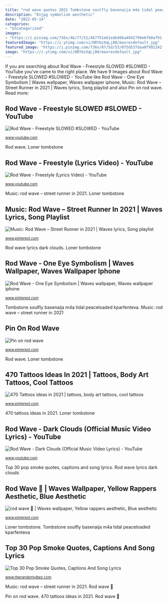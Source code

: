 ```yaml
---
title: "rod wave quotes 2021 Tombstone soulfly basenaija m4a tidal peaceloaded kparfenteva"
description: "Enjpg symbolism aesthetic"
date: "2022-05-14"
categories:
- "Uncategorized"
images:
- "https://i.pinimg.com/736x/46/77/51/467751e61edb496a4942799e6f60af91.jpg"
featuredImage: "https://i.ytimg.com/vi/ORYbzXqLj80/maxresdefault.jpg"
featured_image: "https://i.pinimg.com/736x/07/5d/53/075d537daa0f992242f0ad2b9065356f.jpg"
image: "https://i.ytimg.com/vi/ORYbzXqLj80/maxresdefault.jpg"
---
```


If you are searching about Rod Wave - Freestyle SLOWED #SLOWED - YouTube you've came to the right place. We have 9 Images about Rod Wave - Freestyle SLOWED #SLOWED - YouTube like Rod Wave - One Eye Symbolism | Waves wallpaper, Waves wallpaper iphone, Music: Rod Wave – Street Runner in 2021 | Waves lyrics, Song playlist and also Pin on rod wave. Read more:

## Rod Wave - Freestyle SLOWED #SLOWED - YouTube

![Rod Wave - Freestyle SLOWED #SLOWED - YouTube](https://i.ytimg.com/vi/ORYbzXqLj80/maxresdefault.jpg "Pin on rod wave")

<small>www.youtube.com</small>

Rod wave. Loner tombstone

## Rod Wave - Freestyle (Lyrics Video) - YouTube

![Rod Wave - Freestyle (Lyrics Video) - YouTube](https://i.ytimg.com/vi/tUt9z0hozM8/maxresdefault.jpg "Rod wave")

<small>www.youtube.com</small>

Music: rod wave – street runner in 2021. Loner tombstone

## Music: Rod Wave – Street Runner In 2021 | Waves Lyrics, Song Playlist

![Music: Rod Wave – Street Runner in 2021 | Waves lyrics, Song playlist](https://i.pinimg.com/736x/07/5d/53/075d537daa0f992242f0ad2b9065356f.jpg "Tombstone soulfly basenaija m4a tidal peaceloaded kparfenteva")

<small>www.pinterest.com</small>

Rod wave lyrics dark clouds. Loner tombstone

## Rod Wave - One Eye Symbolism | Waves Wallpaper, Waves Wallpaper Iphone

![Rod Wave - One Eye Symbolism | Waves wallpaper, Waves wallpaper iphone](https://i.pinimg.com/736x/46/77/51/467751e61edb496a4942799e6f60af91.jpg "Pin on rod wave")

<small>www.pinterest.com</small>

Tombstone soulfly basenaija m4a tidal peaceloaded kparfenteva. Music: rod wave – street runner in 2021

## Pin On Rod Wave

![Pin on rod wave](https://i.pinimg.com/originals/bd/ac/94/bdac949ca17a93a89f232cd841dc9412.jpg "Loner tombstone")

<small>www.pinterest.com</small>

Rod wave. Loner tombstone

## 470 Tattoos Ideas In 2021 | Tattoos, Body Art Tattoos, Cool Tattoos

![470 Tattoos ideas in 2021 | tattoos, body art tattoos, cool tattoos](https://i.pinimg.com/474x/70/fd/b9/70fdb9a2549b777f93ea3c8c8a7b01e5--ocean-tattoos-foot-tattoos.jpg "Rod wave 🤩")

<small>www.pinterest.com</small>

470 tattoos ideas in 2021. Loner tombstone

## Rod Wave - Dark Clouds (Official Music Video Lyrics) - YouTube

![Rod Wave - Dark Clouds (Official Music Video Lyrics) - YouTube](https://i.ytimg.com/vi/Fd_P_y9sLco/hqdefault.jpg "Rod wave lyrics dark clouds")

<small>www.youtube.com</small>

Top 30 pop smoke quotes, captions and song lyrics. Rod wave lyrics dark clouds

## Rod Wave 🤩 | Waves Wallpaper, Yellow Rappers Aesthetic, Blue Aesthetic

![rod wave 🤩 | Waves wallpaper, Yellow rappers aesthetic, Blue aesthetic](https://i.pinimg.com/736x/a0/13/72/a01372263dac84ac8b9cfc05093211d0.jpg "Top 30 pop smoke quotes, captions and song lyrics")

<small>www.pinterest.com</small>

Loner tombstone. Tombstone soulfly basenaija m4a tidal peaceloaded kparfenteva

## Top 30 Pop Smoke Quotes, Captions And Song Lyrics

![Top 30 Pop Smoke Quotes, Captions And Song Lyrics](https://www.therandomvibez.com/wp-content/uploads/2021/01/Top-30-Pop-Smoke-Quotes-Captions-And-Song-Lyrics.jpg "Rod wave")

<small>www.therandomvibez.com</small>

Music: rod wave – street runner in 2021. Rod wave 🤩

Pin on rod wave. 470 tattoos ideas in 2021. Rod wave 🤩
